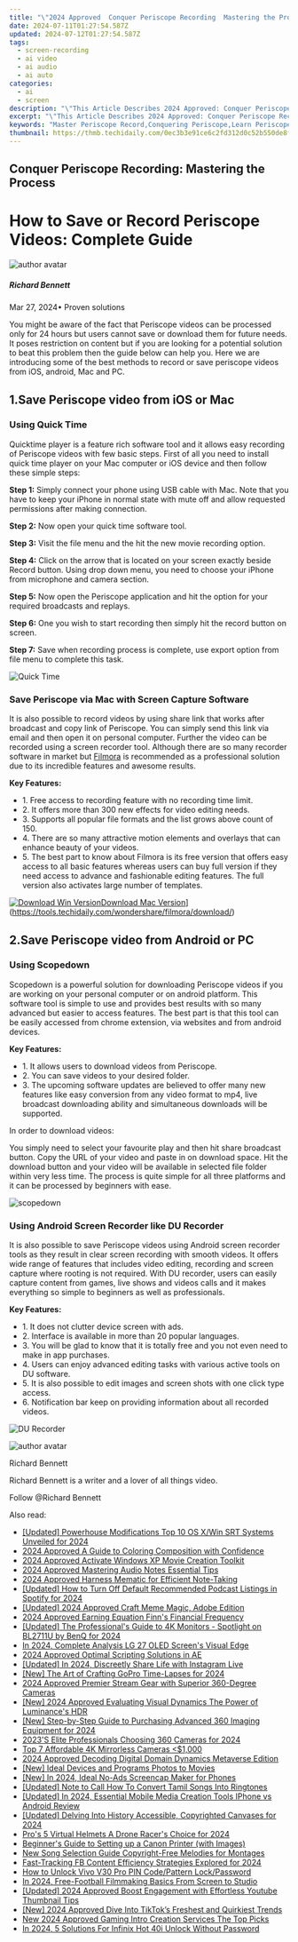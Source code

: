 ```yaml
---
title: "\"2024 Approved  Conquer Periscope Recording  Mastering the Process\""
date: 2024-07-11T01:27:54.587Z
updated: 2024-07-12T01:27:54.587Z
tags: 
  - screen-recording
  - ai video
  - ai audio
  - ai auto
categories: 
  - ai
  - screen
description: "\"This Article Describes 2024 Approved: Conquer Periscope Recording: Mastering the Process\""
excerpt: "\"This Article Describes 2024 Approved: Conquer Periscope Recording: Mastering the Process\""
keywords: "Master Periscope Record,Conquering Periscope,Learn Periscope Reci,Pro Periscope Skills,Periscope Recording Win,Periscope Technique Tips,Expertise in Periscope"
thumbnail: https://thmb.techidaily.com/0ec3b3e91ce6c2fd312d0c52b550de8f05b444cc8eaf976d785c4db89830a16d.jpg
---
```


## Conquer Periscope Recording: Mastering the Process

# How to Save or Record Periscope Videos: Complete Guide

![author avatar](https://images.wondershare.com/filmora/article-images/richard-bennett.jpg)

##### Richard Bennett

 Mar 27, 2024• Proven solutions

 You might be aware of the fact that Periscope videos can be processed only for 24 hours but users cannot save or download them for future needs. It poses restriction on content but if you are looking for a potential solution to beat this problem then the guide below can help you. Here we are introducing some of the best methods to record or save periscope videos from iOS, android, Mac and PC.

## 1.Save Periscope video from iOS or Mac

### Using Quick Time

 Quicktime player is a feature rich software tool and it allows easy recording of Periscope videos with few basic steps. First of all you need to install quick time player on your Mac computer or iOS device and then follow these simple steps:

**Step 1:** Simply connect your phone using USB cable with Mac. Note that you have to keep your iPhone in normal state with mute off and allow requested permissions after making connection.

**Step 2:** Now open your quick time software tool.

**Step 3:** Visit the file menu and the hit the new movie recording option.

**Step 4:** Click on the arrow that is located on your screen exactly beside Record button. Using drop down menu, you need to choose your iPhone from microphone and camera section.

**Step 5:** Now open the Periscope application and hit the option for your required broadcasts and replays.

**Step 6:** One you wish to start recording then simply hit the record button on screen.

**Step 7:** Save when recording process is complete, use export option from file menu to complete this task.

![Quick Time](https://images.wondershare.com/filmora/article-images/quicktime-player.jpg)

### Save Periscope via Mac with Screen Capture Software

 It is also possible to record videos by using share link that works after broadcast and copy link of Periscope. You can simply send this link via email and then open it on personal computer. Further the video can be recorded using a screen recorder tool. Although there are so many recorder software in market but [Filmora](https://tools.techidaily.com/wondershare/filmora/download/) is recommended as a professional solution due to its incredible features and awesome results.

**Key Features:**

* 1\. Free access to recording feature with no recording time limit.
* 2\. It offers more than 300 new effects for video editing needs.
* 3\. Supports all popular file formats and the list grows above count of 150.
* 4\. There are so many attractive motion elements and overlays that can enhance beauty of your videos.
* 5\. The best part to know about Filmora is its free version that offers easy access to all basic features whereas users can buy full version if they need access to advance and fashionable editing features. The full version also activates large number of templates.

[![Download Win Version](https://images.wondershare.com/filmora/guide/download-btn-win.jpg)](https://tools.techidaily.com/wondershare/filmora/download/)[Download Mac Version](https://images.wondershare.com/filmora/guide/download-btn-mac.jpg)](https://tools.techidaily.com/wondershare/filmora/download/)

## 2.Save Periscope video from Android or PC

### Using Scopedown

 Scopedown is a powerful solution for downloading Periscope videos if you are working on your personal computer or on android platform. This software tool is simple to use and provides best results with so many advanced but easier to access features. The best part is that this tool can be easily accessed from chrome extension, via websites and from android devices.

**Key Features:**

* 1\. It allows users to download videos from Periscope.
* 2\. You can save videos to your desired folder.
* 3\. The upcoming software updates are believed to offer many new features like easy conversion from any video format to mp4, live broadcast downloading ability and simultaneous downloads will be supported.

 In order to download videos:

 You simply need to select your favourite play and then hit share broadcast button. Copy the URL of your video and paste in on download space. Hit the download button and your video will be available in selected file folder within very less time. The process is quite simple for all three platforms and it can be processed by beginners with ease.

![scopedown](https://images.wondershare.com/filmora/article-images/scopedown.jpg)

### Using Android Screen Recorder like DU Recorder

 It is also possible to save Periscope videos using Android screen recorder tools as they result in clear screen recording with smooth videos. It offers wide range of features that includes video editing, recording and screen capture where rooting is not required. With DU recorder, users can easily capture content from games, live shows and videos calls and it makes everything so simple to beginners as well as professionals.

**Key Features:**

* 1\. It does not clutter device screen with ads.
* 2\. Interface is available in more than 20 popular languages.
* 3\. You will be glad to know that it is totally free and you not even need to make in app purchases.
* 4\. Users can enjoy advanced editing tasks with various active tools on DU software.
* 5\. It is also possible to edit images and screen shots with one click type access.
* 6\. Notification bar keep on providing information about all recorded videos.

![DU Recorder](https://images.wondershare.com/filmora/article-images/du-recorder-1.jpg)

![author avatar](https://images.wondershare.com/filmora/article-images/richard-bennett.jpg)

Richard Bennett

Richard Bennett is a writer and a lover of all things video.

Follow @Richard Bennett


<ins class="adsbygoogle"
     style="display:block"
     data-ad-format="autorelaxed"
     data-ad-client="ca-pub-7571918770474297"
     data-ad-slot="1223367746"></ins>



<ins class="adsbygoogle"
     style="display:block"
     data-ad-client="ca-pub-7571918770474297"
     data-ad-slot="8358498916"
     data-ad-format="auto"
     data-full-width-responsive="true"></ins>




<span class="atpl-alsoreadstyle">Also read:</span>
<div><ul>
<li><a href="https://article-posts.techidaily.com/updated-powerhouse-modifications-top-10-os-xwin-srt-systems-unveiled-for-2024/"><u>[Updated] Powerhouse Modifications  Top 10 OS X/Win SRT Systems Unveiled for 2024</u></a></li>
<li><a href="https://article-posts.techidaily.com/2024-approved-a-guide-to-coloring-composition-with-confidence/"><u>2024 Approved  A Guide to Coloring Composition with Confidence</u></a></li>
<li><a href="https://article-posts.techidaily.com/2024-approved-activate-windows-xp-movie-creation-toolkit/"><u>2024 Approved  Activate Windows XP Movie Creation Toolkit</u></a></li>
<li><a href="https://article-posts.techidaily.com/2024-approved-mastering-audio-notes-essential-tips/"><u>2024 Approved  Mastering Audio Notes  Essential Tips</u></a></li>
<li><a href="https://article-posts.techidaily.com/2024-approved-harness-mematic-for-efficient-note-taking/"><u>2024 Approved  Harness Mematic for Efficient Note-Taking</u></a></li>
<li><a href="https://article-posts.techidaily.com/updated-how-to-turn-off-default-recommended-podcast-listings-in-spotify-for-2024/"><u>[Updated] How to Turn Off Default Recommended Podcast Listings in Spotify for 2024</u></a></li>
<li><a href="https://article-posts.techidaily.com/updated-2024-approved-craft-meme-magic-adobe-edition/"><u>[Updated] 2024 Approved  Craft Meme Magic, Adobe Edition</u></a></li>
<li><a href="https://article-posts.techidaily.com/2024-approved-earning-equation-finns-financial-frequency/"><u>2024 Approved  Earning Equation  Finn's Financial Frequency</u></a></li>
<li><a href="https://article-posts.techidaily.com/updated-the-professionals-guide-to-4k-monitors-spotlight-on-bl2711u-by-benq-for-2024/"><u>[Updated] The Professional's Guide to 4K Monitors - Spotlight on BL2711U by BenQ for 2024</u></a></li>
<li><a href="https://article-posts.techidaily.com/in-2024-complete-analysis-lg-27-oled-screens-visual-edge/"><u>In 2024, Complete Analysis  LG 27 OLED Screen's Visual Edge</u></a></li>
<li><a href="https://article-posts.techidaily.com/2024-approved-optimal-scripting-solutions-in-ae/"><u>2024 Approved  Optimal Scripting Solutions in AE</u></a></li>
<li><a href="https://article-posts.techidaily.com/updated-in-2024-discreetly-share-life-with-instagram-live/"><u>[Updated] In 2024, Discreetly Share Life with Instagram Live</u></a></li>
<li><a href="https://article-posts.techidaily.com/new-the-art-of-crafting-gopro-time-lapses-for-2024/"><u>[New] The Art of Crafting GoPro Time-Lapses for 2024</u></a></li>
<li><a href="https://article-posts.techidaily.com/2024-approved-premier-stream-gear-with-superior-360-degree-cameras/"><u>2024 Approved  Premier Stream Gear with Superior 360-Degree Cameras</u></a></li>
<li><a href="https://article-posts.techidaily.com/new-2024-approved-evaluating-visual-dynamics-the-power-of-luminances-hdr/"><u>[New] 2024 Approved  Evaluating Visual Dynamics  The Power of Luminance's HDR</u></a></li>
<li><a href="https://article-posts.techidaily.com/new-step-by-step-guide-to-purchasing-advanced-360-imaging-equipment-for-2024/"><u>[New] Step-by-Step Guide to Purchasing Advanced 360 Imaging Equipment for 2024</u></a></li>
<li><a href="https://article-posts.techidaily.com/2023s-elite-professionals-choosing-360-cameras-for-2024/"><u>2023'S Elite Professionals Choosing 360 Cameras for 2024</u></a></li>
<li><a href="https://article-posts.techidaily.com/top-7-affordable-4k-mirrorless-cameras-(1000/"><u>Top 7 Affordable 4K Mirrorless Cameras <$1,000</u></a></li>
<li><a href="https://article-posts.techidaily.com/2024-approved-decoding-digital-domain-dynamics-metaverse-edition/"><u>2024 Approved  Decoding Digital Domain Dynamics  Metaverse Edition</u></a></li>
<li><a href="https://some-techniques.techidaily.com/new-ideal-devices-and-programs-photos-to-movies/"><u>[New] Ideal Devices and Programs  Photos to Movies</u></a></li>
<li><a href="https://screen-activity-recording.techidaily.com/new-in-2024-ideal-no-ads-screencap-maker-for-phones/"><u>[New] In 2024, Ideal No-Ads Screencap Maker for Phones</u></a></li>
<li><a href="https://extra-guidance.techidaily.com/updated-note-to-call-how-to-convert-tamil-songs-into-ringtones/"><u>[Updated] Note to Call  How To Convert Tamil Songs Into Ringtones</u></a></li>
<li><a href="https://youtube-web.techidaily.com/ed-in-2024-essential-mobile-media-creation-tools-iphone-vs-android-review/"><u>[Updated] In 2024, Essential Mobile Media Creation Tools  IPhone vs Android Review</u></a></li>
<li><a href="https://vp-tips.techidaily.com/updated-delving-into-history-accessible-copyrighted-canvases-for-2024/"><u>[Updated] Delving Into History  Accessible, Copyrighted Canvases for 2024</u></a></li>
<li><a href="https://extra-approaches.techidaily.com/pros-5-virtual-helmets-a-drone-racers-choice-for-2024/"><u>Pro's 5 Virtual Helmets  A Drone Racer's Choice for 2024</u></a></li>
<li><a href="https://printer-issues.techidaily.com/beginners-guide-to-setting-up-a-canon-printer-with-images/"><u>Beginner's Guide to Setting up a Canon Printer (with Images)</u></a></li>
<li><a href="https://sound-optimizing.techidaily.com/new-song-selection-guide-copyright-free-melodies-for-montages/"><u>New Song Selection Guide Copyright-Free Melodies for Montages</u></a></li>
<li><a href="https://vp-tips.techidaily.com/fast-tracking-fb-content-efficiency-strategies-explored-for-2024/"><u>Fast-Tracking FB Content  Efficiency Strategies Explored for 2024</u></a></li>
<li><a href="https://unlock-android.techidaily.com/how-to-unlock-vivo-v30-pro-pin-codepattern-lockpassword-by-drfone-android/"><u>How to Unlock Vivo V30 Pro PIN Code/Pattern Lock/Password</u></a></li>
<li><a href="https://some-techniques.techidaily.com/in-2024-free-football-filmmaking-basics-from-screen-to-studio/"><u>In 2024, Free-Football Filmmaking Basics  From Screen to Studio</u></a></li>
<li><a href="https://facebook-record-videos.techidaily.com/updated-2024-approved-boost-engagement-with-effortless-youtube-thumbnail-tips/"><u>[Updated] 2024 Approved  Boost Engagement with Effortless Youtube Thumbnail Tips</u></a></li>
<li><a href="https://tiktok-video-recordings.techidaily.com/new-2024-approved-dive-into-tiktoks-freshest-and-quirkiest-trends/"><u>[New] 2024 Approved  Dive Into TikTok’s Freshest and Quirkiest Trends</u></a></li>
<li><a href="https://ai-driven-video-production.techidaily.com/new-2024-approved-gaming-intro-creation-services-the-top-picks/"><u>New 2024 Approved Gaming Intro Creation Services The Top Picks</u></a></li>
<li><a href="https://unlock-android.techidaily.com/in-2024-5-solutions-for-infinix-hot-40i-unlock-without-password-by-drfone-android/"><u>In 2024, 5 Solutions For Infinix Hot 40i Unlock Without Password</u></a></li>
</ul></div>
